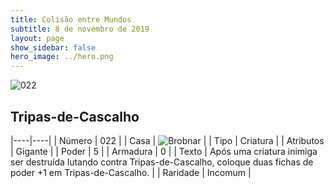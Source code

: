 ```yaml
---
title: Colisão entre Mundos
subtitle: 8 de novembro de 2019
layout: page
show_sidebar: false
hero_image: ../hero.png
---
```


![022](https://cdn.keyforgegame.com/media/card_front/pt/452_022_W9R22M4C3PFQ_pt.png)

## Tripas-de-Cascalho

|----|----|
| Número | 022 |
| Casa | ![Brobnar](https://archonarcana.com/images/thumb/e/e0/Brobnar.png/22px-Brobnar.png "Brobnar") |
| Tipo | Criatura |
| Atributos | Gigante |
| Poder | 5 |
| Armadura | 0 |
| Texto | Após uma criatura inimiga ser destruída lutando contra Tripas-de-Cascalho,  coloque duas fichas de poder +1 em Tripas-de-Cascalho. |
| Raridade | Incomum |
